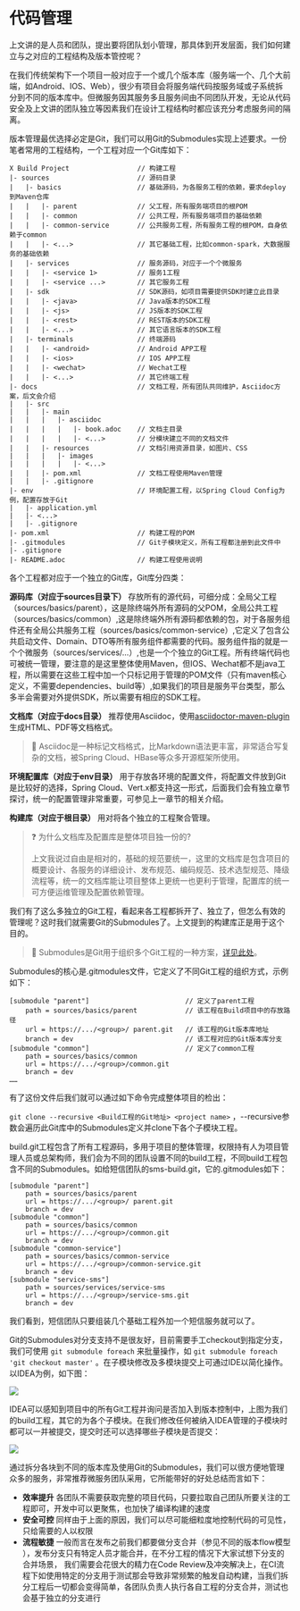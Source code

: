 # 代码管理

上文讲的是人员和团队，提出要将团队划小管理，那具体到开发层面，我们如何建立与之对应的工程结构及版本管控呢？

在我们传统架构下一个项目一般对应于一个或几个版本库（服务端一个、几个大前端，如Android、IOS、Web），很少有项目会将服务端代码按服务域或子系统拆分到不同的版本库中。但微服务因其服务多且服务间由不同团队开发，无论从代码安全及上文讲的团队独立等因素我们在设计工程结构时都应该充分考虑服务间的隔离。

版本管理最优选择必定是Git，我们可以用Git的Submodules实现上述要求。一份笔者常用的工程结构，一个工程对应一个Git库如下：

```
X Build Project                 // 构建工程
|- sources                      // 源码目录
|   |- basics                   // 基础源码，为各服务工程的依赖，要求deploy到Maven仓库
|   |   |- parent               // 父工程，所有服务端项目的根POM
|   |   |- common               // 公共工程，所有服务端项目的基础依赖
|   |   |- common-service       // 公共服务工程，所有服务工程的根POM，自身依赖于common
|   |   |- <...>                // 其它基础工程，比如common-spark，大数据服务的基础依赖
|   |- services                 // 服务源码，对应于一个个微服务
|   |   |- <service 1>          // 服务1工程
|   |   |- <service ...>        // 其它服务工程
|   |- sdk                      // SDK源码，如项目需要提供SDK时建立此目录
|   |   |- <java>               // Java版本的SDK工程
|   |   |- <js>                 // JS版本的SDK工程
|   |   |- <rest>               // REST版本的SDK工程
|   |   |- <...>                // 其它语言版本的SDK工程
|   |- terminals                // 终端源码
|   |   |- <android>            // Android APP工程
|   |   |- <ios>                // IOS APP工程
|   |   |- <wechat>             // Wechat工程
|   |   |- <...>                // 其它终端工程
|- docs                         // 文档工程，所有团队共同维护，Asciidoc方案，后文会介绍
|   |- src
|   |   |- main
|   |   |   |- asciidoc
|   |   |   |   |- book.adoc    // 文档主目录
|   |   |   |   |- <...>        // 分模块建立不同的文档文件
|   |   |- resources            // 文档引用资源目录，如图片、CSS
|   |   |   |- images
|   |   |   |   |- <...>
|   |   |- pom.xml              // 文档工程使用Maven管理
|   |   |- .gitignore
|- env                          // 环境配置工程，以Spring Cloud Config为例，配置存放于Git
|   |- application.yml
|   |- <...>
|   |- .gitignore
|- pom.xml                      // 构建工程的POM
|- .gitmodules                  // Git子模块定义，所有工程都注册到此文件中
|- .gitignore
|- README.adoc                  // 构建工程使用说明
```

各个工程都对应于一个独立的Git库，Git库分四类：

**源码库（对应于sources目录下）** 存放所有的源代码，可细分成：全局父工程（sources/basics/parent），这是除终端外所有源码的父POM，全局公共工程（sources/basics/common）,这是除终端外所有源码都依赖的包，对于各服务组件还有全局公共服务工程（sources/basics/common-service）,它定义了包含公共启动文件、Domain、DTO等所有服务组件都需要的代码。服务组件指的就是一个个微服务（sources/services/...）,也是一个个独立的Git工程。所有终端代码也可被统一管理，要注意的是这里整体使用Maven，但IOS、Wechat都不是java工程，所以需要在这些工程中加一个只标记用于管理的POM文件（只有maven核心定义，不需要dependencies、build等）,如果我们的项目是服务平台类型，那么多半会需要对外提供SDK，所以需要有相应的SDK工程。

**文档库（对应于docs目录）** 推荐使用Asciidoc，使用[asciidoctor-maven-plugin](https://asciidoctor.org/docs/asciidoctor-maven-plugin/) 生成HTML、PDF等文档格式。

>📖 Asciidoc是一种标记文档格式，比Markdown语法更丰富，非常适合写复杂的文档，被Spring Cloud、HBase等众多开源框架所使用。

**环境配置库（对应于env目录）** 用于存放各环境的配置文件，将配置文件放到Git是比较好的选择，Spring Cloud、Vert.x都支持这一形式，后面我们会有独立章节探讨，统一的配置管理非常重要，可参见上一章节的相关介绍。

**构建库（对应于根目录）** 用对将各个独立的工程聚合管理。

>❓ 为什么文档库及配置库是整体项目独一份的?
>
>上文我说过自由是相对的，基础的规范要统一，这里的文档库是包含项目的概要设计、各服务的详细设计、发布规范、编码规范、技术选型规范、降级流程等，统一的文档库能让项目整体上更统一也更利于管理，配置库的统一可方便运维管理及配置依赖管理。

我们有了这么多独立的Git工程，看起来各工程都拆开了、独立了，但怎么有效的管理呢？这时我们就需要Git的Submodules了。上文提到的构建库正是用于这个目的。


>📖 Submodules是Git用于组织多个Git工程的一种方案，[详见此处](https://git-scm.com/book/en/v2/Git-Tools-Submodules)。

Submodules的核心是.gitmodules文件，它定义了不同Git工程的组织方式，示例如下：

```
[submodule "parent"]                        // 定义了parent工程
	path = sources/basics/parent            // 该工程在Build项目中的存放路径
	url = https://.../<group>/ parent.git   // 该工程的Git版本库地址
	branch = dev                            // 该工程对应的Git版本库分支
[submodule "common"]                        // 定义了common工程
	path = sources/basics/common
	url = https://.../<group>/common.git
	branch = dev
……
```

有了这份文件后我们就可以通过如下命令完成整体项目的检出：

`git clone --recursive <Build工程的Git地址> <project name>` ，--recursive参数会遍历此Git库中的Submodules定义并clone下各个子模块工程。

build.git工程包含了所有工程源码，多用于项目的整体管理，权限持有人为项目管理人员或总架构师，我们会为不同的团队设置不同的build工程，不同build工程包含不同的Submodules。如给短信团队的sms-build.git，它的.gitmodules如下：

```
[submodule "parent"]
	path = sources/basics/parent
	url = https://.../<group>/ parent.git
	branch = dev
[submodule "common"]
	path = sources/basics/common
	url = https://.../<group>/common.git
	branch = dev
[submodule "common-service"]
	path = sources/basics/common-service
	url = https://.../<group>/common-service.git
	branch = dev
[submodule "service-sms"]
	path = sources/services/service-sms
	url = https://.../<group>/service-sms.git
	branch = dev
```

我们看到，短信团队只要组装几个基础工程外加一个短信服务就可以了。

Git的Submodules对分支支持不是很友好，目前需要手工checkout到指定分支，我们可使用 `git submodule foreach` 来批量操作，如 `git submodule foreach 'git checkout master'` 。在子模块修改及多模块提交上可通过IDE以简化操作。以IDEA为例，如下图：

![](https://raw.githubusercontent.com/gudaoxuri/Microservices-Architecture/master/resources/images/ms-code-management-idea1.png)

IDEA可以感知到项目中的所有Git工程并询问是否加入到版本控制中，上图<Project>为我们的build工程，其它的为各个子模块。在我们修改任何被纳入IDEA管理的子模块时都可以一并被提交，提交时还可以选择哪些子模块是否提交：

![](https://raw.githubusercontent.com/gudaoxuri/Microservices-Architecture/master/resources/images/ms-code-management-idea2.png)

通过拆分各块到不同的版本库及使用Git的Submodules，我们可以很方便地管理众多的服务，非常推荐微服务团队采用，它所能带好的好处总结而言如下：

* **效率提升** 各团队不需要获取完整的项目代码，只要拉取自己团队所要关注的工程即可，开发中可以更聚焦，也加快了编译构建的速度
* **安全可控** 同样由于上面的原因，我们可以尽可能细粒度地控制代码的可见性，只给需要的人以权限
* **流程敏捷** 一般而言在发布之前我们都要做分支合并（参见不同的版本flow模型 ），发布分支只有特定人员才能合并，在不分工程的情况下大家试想下分支的合并场景， 我们需要会花很大的精力在Code Review及冲突解决上，在CI流程下如使用特定的分支用于测试那会导致非常频繁的触发自动构建，当我们拆分工程后一切都会变得简单，各团队负责人执行各自工程的分支合并，测试也会基于独立的分支进行
